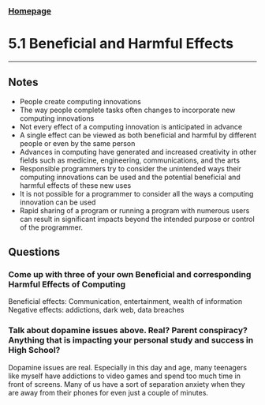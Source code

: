 ### <a href=".">Homepage</a>
# 5.1 Beneficial and Harmful Effects
---------
## Notes
* People create computing innovations
* The way people complete tasks often changes to incorporate new computing innovations
* Not every effect of a computing innovation is anticipated in advance
* A single effect can be viewed as both beneficial and harmful by different people or even by the same person
* Advances in computing have generated and increased creativity in other fields such as medicine, engineering, communications, and the arts
* Responsible programmers try to consider the unintended ways their computing innovations can be used and the potential beneficial and harmful effects of these new uses
* It is not possible for a programmer to consider all the ways a computing innovation can be used
* Rapid sharing of a program or running a program with numerous users can result in significant impacts beyond the intended purpose or control of the programmer.

## Questions
### Come up with three of your own Beneficial and corresponding Harmful Effects of Computing
Beneficial effects: Communication, entertainment, wealth of information
Negative effects: addictions, dark web, data breaches

### Talk about dopamine issues above. Real? Parent conspiracy? Anything that is impacting your personal study and success in High School?
Dopamine issues are real. Especially in this day and age, many teenagers like myself have addictions to video games and spend too much time in front of screens. Many of us have a sort of separation anxiety when they are away from their phones for even just a couple of minutes.
